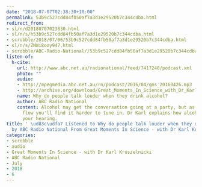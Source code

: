 ```yaml
---
date: "2018-07-07T02:38:30+10:00"
permalink: 53b9c527cdd84fb50af7a3d1e29520b7c344cdba.html
redirect_from:
- sl/n/d20180707023830.html
- sl/n/s/h53b9c527cdd84fb50af7a3d1e29520b7c344cdba.html
- scrobble/2018/07/06/53b9c527cdd84fb50af7a3d1e29520b7c344cdba.html
- sl/n/s/ZNWi8ozy947.html
- scrobble/ABC-Radio-National//53b9c527cdd84fb50af7a3d1e29520b7c344cdba.html
listen-of:
  h-cite:
    url: http://www.abc.net.au/radionational/feed/7417248/podcast.xml
    photo: ""
    audio:
    - http://mpegmedia.abc.net.au/rn/podcast/2016/04/gms_20160426.mp3
    - http://archive.org/download/Great_Moments_In_Science_with_Dr_Karl_Kruszelnicki-Podcast-by-ABC_Radio_National/Why_do_people_talk_louder_when_they_drink_alcohol.mp3
    name: Why do people talk louder when they drink alcohol?
    author: ABC Radio National
    content: Alcohol may get the conversation going at a party, but as the drinks
      flow you'll find it harder to tune in. Dr Karl explains how alcohol affects
      your hearing.
title: ' \ud83c\udfa7 Listened to Why do people talk louder when they drink alcohol?
  by ABC Radio National From Great Moments In Science - with Dr Karl Kruszelnicki'
categories:
- scrobble
- audio
- Great Moments In Science - with Dr Karl Kruszelnicki
- ABC Radio National
- July
- 2018
- 6
---
```

